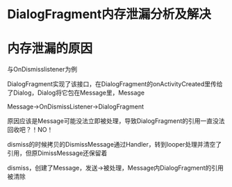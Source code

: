# DialogFragment内存泄漏分析及解决

# 内存泄漏的原因

与OnDismisslistener为例

DialogFragment实现了该接口，在DialogFragment的onActivityCreated里传给了Dialog，Dialog将它包在Message里，Message

Message->OnDismissListener->DialogFragment

原因应该是Message可能没法立即被处理，导致DialogFragment的引用一直没法回收吧？！NO！

dismiss的时候拷贝的DismissMessage通过Handler，转到looper处理并清空了引用，但原DimissMessage还保留着

dismiss，创建了Message，发送->被处理，Message内DialogFragment的引用被清除